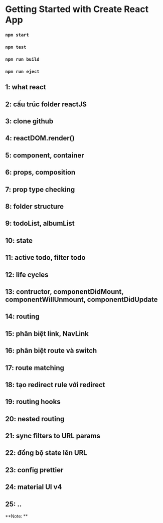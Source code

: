 # Getting Started with Create React App

### `npm start`

### `npm test`

### `npm run build`

### `npm run eject`

## 1: what react

## 2: cấu trúc folder reactJS

## 3: clone github

## 4: reactDOM.render()

## 5: component, container

## 6: props, composition

## 7: prop type checking

## 8: folder structure

## 9: todoList, albumList

## 10: state

## 11: active todo, filter todo

## 12: life cycles

## 13: contructor, componentDidMount, componentWillUnmount, componentDidUpdate

## 14: routing

## 15: phân biệt link, NavLink

## 16: phân biệt route và switch

## 17: route matching

## 18: tạo redirect rule với redirect

## 19: routing hooks

## 20: nested routing

## 21: sync filters to URL params

## 22: đồng bộ state lên URL

## 23: config prettier

## 24: material UI v4

## 25: ..

**Note: **
